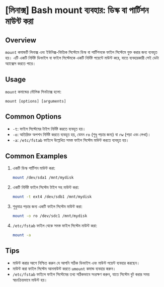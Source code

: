 # [লিনাক্স] Bash mount ব্যবহার: ডিস্ক বা পার্টিশন মাউন্ট করা

## Overview
`mount` কমান্ডটি লিনাক্স এবং ইউনিক্স-ভিত্তিক সিস্টেমে ডিস্ক বা পার্টিশনকে ফাইল সিস্টেমে যুক্ত করার জন্য ব্যবহৃত হয়। এটি একটি নির্দিষ্ট ডিভাইস বা ফাইল সিস্টেমকে একটি নির্দিষ্ট পয়েন্টে মাউন্ট করে, যাতে ব্যবহারকারী সেই ডেটা অ্যাক্সেস করতে পারে।

## Usage
`mount` কমান্ডের মৌলিক সিনট্যাক্স হলো:

```
mount [options] [arguments]
```

## Common Options
- `-t`: ফাইল সিস্টেমের টাইপ নির্দিষ্ট করতে ব্যবহৃত হয়।
- `-o`: অতিরিক্ত অপশন নির্দিষ্ট করতে ব্যবহৃত হয়, যেমন `ro` (শুধু পড়ার জন্য) বা `rw` (পড়া এবং লেখা)।
- `-a`: `/etc/fstab` ফাইলে উল্লেখিত সমস্ত ফাইল সিস্টেম মাউন্ট করতে ব্যবহৃত হয়।

## Common Examples
1. একটি ডিস্ক পার্টিশন মাউন্ট করা:
   ```bash
   mount /dev/sda1 /mnt/mydisk
   ```

2. একটি নির্দিষ্ট ফাইল সিস্টেম টাইপ সহ মাউন্ট করা:
   ```bash
   mount -t ext4 /dev/sdb1 /mnt/mydisk
   ```

3. শুধুমাত্র পড়ার জন্য একটি ফাইল সিস্টেম মাউন্ট করা:
   ```bash
   mount -o ro /dev/sdc1 /mnt/mydisk
   ```

4. `/etc/fstab` ফাইল থেকে সমস্ত ফাইল সিস্টেম মাউন্ট করা:
   ```bash
   mount -a
   ```

## Tips
- মাউন্ট করার আগে নিশ্চিত করুন যে আপনি সঠিক ডিভাইস এবং মাউন্ট পয়েন্ট ব্যবহার করছেন।
- মাউন্ট করা ফাইল সিস্টেম আনমাউন্ট করতে `umount` কমান্ড ব্যবহার করুন।
- `/etc/fstab` ফাইলে ফাইল সিস্টেমের তথ্য সঠিকভাবে সংরক্ষণ করুন, যাতে সিস্টেম বুট করার সময় স্বয়ংক্রিয়ভাবে মাউন্ট হয়।
